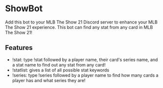 # ShowBot
Add this bot to your MLB The Show 21 Discord server to enhance your MLB The Show 21 experience. This bot can find any stat from any card in MLB The Show 21!

## Features
- !stat: type !stat followed by a player name, their card's series name, and a stat name to find out any stat from any card!
 - !statlist: gives a list of all possible stat keywords
 - !series: type !series followed by a player name to find how many cards a player has and what series they are!
